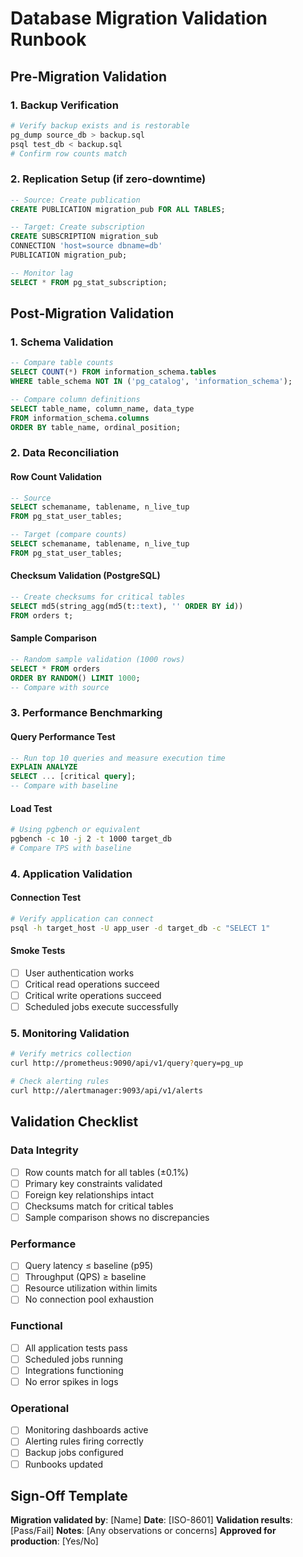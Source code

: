 # Database Migration Validation Runbook

## Pre-Migration Validation

### 1. Backup Verification
```bash
# Verify backup exists and is restorable
pg_dump source_db > backup.sql
psql test_db < backup.sql
# Confirm row counts match
```

### 2. Replication Setup (if zero-downtime)
```sql
-- Source: Create publication
CREATE PUBLICATION migration_pub FOR ALL TABLES;

-- Target: Create subscription
CREATE SUBSCRIPTION migration_sub
CONNECTION 'host=source dbname=db'
PUBLICATION migration_pub;

-- Monitor lag
SELECT * FROM pg_stat_subscription;
```

## Post-Migration Validation

### 1. Schema Validation
```sql
-- Compare table counts
SELECT COUNT(*) FROM information_schema.tables
WHERE table_schema NOT IN ('pg_catalog', 'information_schema');

-- Compare column definitions
SELECT table_name, column_name, data_type
FROM information_schema.columns
ORDER BY table_name, ordinal_position;
```

### 2. Data Reconciliation

#### Row Count Validation
```sql
-- Source
SELECT schemaname, tablename, n_live_tup
FROM pg_stat_user_tables;

-- Target (compare counts)
SELECT schemaname, tablename, n_live_tup
FROM pg_stat_user_tables;
```

#### Checksum Validation (PostgreSQL)
```sql
-- Create checksums for critical tables
SELECT md5(string_agg(md5(t::text), '' ORDER BY id))
FROM orders t;
```

#### Sample Comparison
```sql
-- Random sample validation (1000 rows)
SELECT * FROM orders
ORDER BY RANDOM() LIMIT 1000;
-- Compare with source
```

### 3. Performance Benchmarking

#### Query Performance Test
```sql
-- Run top 10 queries and measure execution time
EXPLAIN ANALYZE
SELECT ... [critical query];
-- Compare with baseline
```

#### Load Test
```bash
# Using pgbench or equivalent
pgbench -c 10 -j 2 -t 1000 target_db
# Compare TPS with baseline
```

### 4. Application Validation

#### Connection Test
```bash
# Verify application can connect
psql -h target_host -U app_user -d target_db -c "SELECT 1"
```

#### Smoke Tests
- [ ] User authentication works
- [ ] Critical read operations succeed
- [ ] Critical write operations succeed
- [ ] Scheduled jobs execute successfully

### 5. Monitoring Validation
```bash
# Verify metrics collection
curl http://prometheus:9090/api/v1/query?query=pg_up

# Check alerting rules
curl http://alertmanager:9093/api/v1/alerts
```

## Validation Checklist

### Data Integrity
- [ ] Row counts match for all tables (±0.1%)
- [ ] Primary key constraints validated
- [ ] Foreign key relationships intact
- [ ] Checksums match for critical tables
- [ ] Sample comparison shows no discrepancies

### Performance
- [ ] Query latency ≤ baseline (p95)
- [ ] Throughput (QPS) ≥ baseline
- [ ] Resource utilization within limits
- [ ] No connection pool exhaustion

### Functional
- [ ] All application tests pass
- [ ] Scheduled jobs running
- [ ] Integrations functioning
- [ ] No error spikes in logs

### Operational
- [ ] Monitoring dashboards active
- [ ] Alerting rules firing correctly
- [ ] Backup jobs configured
- [ ] Runbooks updated

## Sign-Off Template

**Migration validated by**: [Name]
**Date**: [ISO-8601]
**Validation results**: [Pass/Fail]
**Notes**: [Any observations or concerns]
**Approved for production**: [Yes/No]
